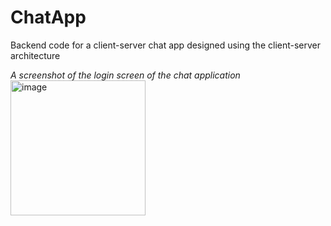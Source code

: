 # ChatApp
Backend code for a client-server chat app designed using the client-server architecture


*A screenshot of the login screen of the chat application*
<img width="216" alt="image" src="https://user-images.githubusercontent.com/53832042/198541002-1504aebd-6180-45ee-91d5-da689dbd0a9e.png">
